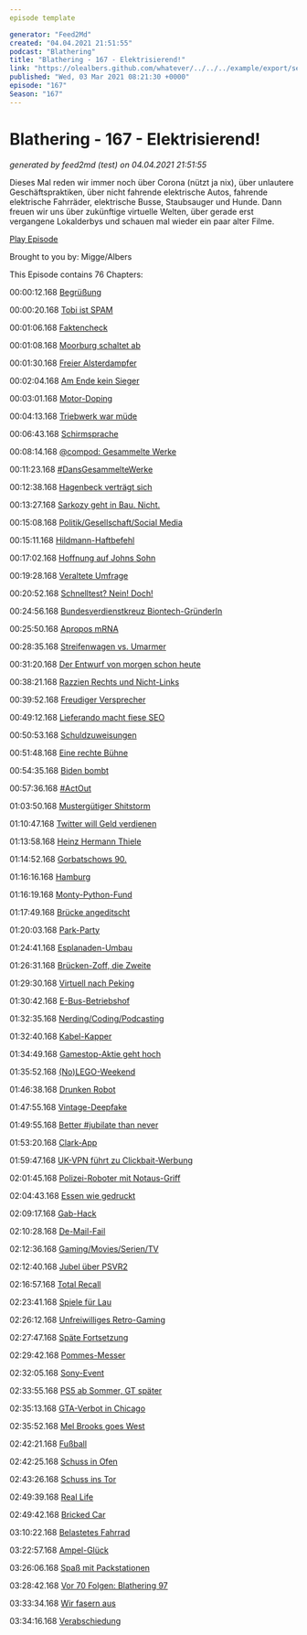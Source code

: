 ```yaml
---
episode template

generator: "Feed2Md"
created: "04.04.2021 21:51:55"
podcast: "Blathering"
title: "Blathering - 167 - Elektrisierend!"
link: "https://olealbers.github.com/whatever/../../../example/export/seasons/6/2021/3/Blathering - 167 - Elektrisierend!.md"
published: "Wed, 03 Mar 2021 08:21:30 +0000"
episode: "167"
Season: "167"
---
```


# Blathering - 167 - Elektrisierend!
_generated by feed2md (test) on 04.04.2021 21:51:55_

Dieses Mal reden wir immer noch über Corona (nützt ja nix), über unlautere Geschäftspraktiken, über nicht fahrende elektrische Autos, fahrende elektrische Fahrräder, elektrische Busse, Staubsauger und Hunde. Dann freuen wir uns über zukünftige virtuelle Welten, über gerade erst vergangene Lokalderbys und schauen mal wieder ein paar alter Filme.

[Play Episode](https://www.blathering.de/podlove/file/1480/s/feed/c/mp3/blathering_167.mp3)

Brought to you by: Migge/Albers

This Episode contains 76 Chapters:


00:00:12.168 [Begrüßung]()

00:00:20.168 [Tobi ist SPAM](https://twitter.com/blathering_pod/status/1364205763699367936)

00:01:06.168 [Faktencheck]()

00:01:08.168 [Moorburg schaltet ab](https://hamburg1.de/news/13793)

00:01:30.168 [Freier Alsterdampfer](https://hamburg1.de/news/13028)

00:02:04.168 [Am Ende kein Sieger](https://taz.de/Streit-zwischen-Australien-und-Facebook/!5750427/)

00:03:01.168 [Motor-Doping](https://twitter.com/HobbyQS/status/1364519465229168640)

00:04:13.168 [Triebwerk war müde](https://www.derstandard.at/story/2000124396349/materialermuedung-wohl-ursache-fuer-boeing-777-triebwerksschaden)

00:06:43.168 [Schirmsprache](https://twitter.com/steltzner/status/1364076615932645379)

00:08:14.168 [@compod: Gesammelte Werke](https://twitter.com/search?q=(from%3Acompod)%20(%40blathering_pod)%20until%3A2021-03-02%20since%3A2021-02-23&src=typed_query&f=live)

00:11:23.168 [#DansGesammelteWerke](https://twitter.com/search?q=(from%3Aevildanwallace)%20(%40blathering_pod)%20until%3A2021-03-03%20since%3A2021-02-23&src=typed_query&f=live)

00:12:38.168 [Hagenbeck verträgt sich](https://www.abendblatt.de/hamburg/article231656183/Tierpark-Hagenbeck-nimmt-Kuendigung-fuer-Betriebsratschef-zurueck-Hamburg-Dirk-Albrecht.html)

00:13:27.168 [Sarkozy geht in Bau. Nicht.](https://www.rnd.de/politik/urteil-sarkozy-schuldig-frankreichs-ex-prasident-wegen-korruption-zu-haft-verurteilt-KLK4G2CZIFK2TKYMGOK4QQ5QFM.html)

00:15:08.168 [Politik/Gesellschaft/Social Media]()

00:15:11.168 [Hildmann-Haftbefehl](https://www.tagesspiegel.de/berlin/polizei-justiz/ermittlungen-gegen-veganen-koch-und-corona-leugner-attila-hildmann-wird-offenbar-per-haftbefehl-gesucht/26943168.html)

00:17:02.168 [Hoffnung auf Johns Sohn](https://www.rnd.de/gesundheit/corona-impfstoff-von-johnson-johnson-das-ist-uber-ad26cov2-s-bekannt-DIQHBSSZDJHLBGK2THRUFMYVS4.html)

00:19:28.168 [Veraltete Umfrage](https://twitter.com/lorz/status/1364463879431020546)

00:20:52.168 [Schnelltest? Nein! Doch!](https://taz.de/Spahns-Schnelltest-Plaene/!5750546/)

00:24:56.168 [Bundesverdienstkreuz Biontech-GründerIn](https://www.rnd.de/politik/biontech-grunder-erhalten-von-steinmeier-grosses-verdienstkreuz-5XVMNDTZVVHKLB6U3A7OP3KI5A.html)

00:25:50.168 [Apropos mRNA](https://twitter.com/harikunzru/status/1365882246725574659)

00:28:35.168 [Streifenwagen vs. Umarmer](https://www.rnd.de/panorama/hamburg-polizei-pruft-einsatz-nach-verfolgungsfahrt-durch-park-4P72FLTHLRCVHPDV4NLG7HPL44.html)

00:31:20.168 [Der Entwurf von morgen schon heute](https://threadreaderapp.com/thread/1366693803067912194.html)

00:38:21.168 [Razzien Rechts und Nicht-Links](https://www.rnd.de/politik/razzia-bei-thuringer-neonazis-rechtsrock-gewalt-und-drogenhandel-KMZW52ZMMZBL5DECJHFKGWFXMQ.html)

00:39:52.168 [Freudiger Versprecher](https://taz.de/Die-neue-Fuehrung-der-Linkspartei/!5754225/)

00:49:12.168 [Lieferando macht fiese SEO](https://twitter.com/wirklichewelt/status/1364840238049349632)

00:50:53.168 [Schuldzuweisungen](https://taz.de/Sicherheitsluecken-bei-Sturm-auf-Kapitol/!5750660/)

00:51:48.168 [Eine rechte Bühne](https://twitter.com/hami/status/1365339498364604419)

00:54:35.168 [Biden bombt](https://taz.de/US-Luftangriff-im-Nahen-Osten/!5754071/)

00:57:36.168 [#ActOut](http://act-out.org/)

01:03:50.168 [Mustergütiger Shitstorm](https://en.wikipedia.org/wiki/Stan_Twitter)

01:10:47.168 [Twitter will Geld verdienen](https://www.theverge.com/2021/2/25/22301375/twitter-super-follows-communities-paid-followers)

01:13:58.168 [Heinz Hermann Thiele](https://de.wikipedia.org/wiki/Heinz_Hermann_Thiele)

01:14:52.168 [Gorbatschows 90.](https://www.tagesschau.de/ausland/russland/gorbatschow-geburtstag-101.html)

01:16:16.168 [Hamburg]()

01:16:19.168 [Monty-Python-Fund](https://www.rnd.de/panorama/hamburg-16-tonnen-kokain-vom-zoll-sichergestellt-grosster-fund-europas-GNV5FJUDUSOPV4TMMSHLKUJZEQ.html)

01:17:49.168 [Brücke angeditscht](https://hamburg1.de/news/13673)

01:20:03.168 [Park-Party](https://www.ndr.de/fernsehen/sendungen/hamburg_journal/Illegale-Partys-in-Hamburgs-Innenstadt-und-in-Parks,hamj106280.html)

01:24:41.168 [Esplanaden-Umbau](https://hamburg1.de/news/13671)

01:26:31.168 [Brücken-Zoff, die Zweite](https://www.mopo.de/hamburg/naechster-zoff-schon-wieder-droht-ein-bruecken-abriss-in-hamburg--38107408)

01:29:30.168 [Virtuell nach Peking](https://artsandculture.google.com/story/GwWR8xKh_KHYfg)

01:30:42.168 [E-Bus-Betriebshof](https://twitter.com/hochbahn/status/1366390442389037058)

01:32:35.168 [Nerding/Coding/Podcasting]()

01:32:40.168 [Kabel-Kapper](https://twitter.com/wirklichewelt/status/1364645123942985733)

01:34:49.168 [Gamestop-Aktie geht hoch](https://www.golem.de/news/wallstreetbets-gamestop-aktie-steigt-massiv-handel-zeitweise-gestoppt-2102-154483.html)

01:35:52.168 [(No)LEGO-Weekend](https://www.youtube.com/watch?v=T7Qebx2TqP0)

01:46:38.168 [Drunken Robot](https://www.golem.de/news/roomba-i7-und-s9-saugroboter-kreiseln-nach-firmware-update-wie-betrunken-2102-154479.html)

01:47:55.168 [Vintage-Deepfake](https://www.golem.de/news/familienfotos-myheritage-laesst-tote-mit-deepfakes-wiederauferstehen-2102-154540.html)

01:49:55.168 [Better #jubilate than never](https://twitter.com/Guacam_Olee/status/1365688233624039427)

01:53:20.168 [Clark-App](https://twitter.com/tmigge/status/1362659652190801920)

01:59:47.168 [UK-VPN führt zu Clickbait-Werbung](https://twitter.com/Guacam_Olee/status/1365635693003894785)

02:01:45.168 [Polizei-Roboter mit Notaus-Griff](https://www.golem.de/news/boston-dynamics-spot-roboter-polizeihund-digidog-in-der-bronx-eingesetzt-2102-154515.html)

02:04:43.168 [Essen wie gedruckt](https://www.heise.de/hintergrund/Taeuschend-echtes-Fleisch-aus-Pflanzen-Redefine-Meat-kommt-nach-Deutschland-5066882.html)

02:09:17.168 [Gab-Hack](https://www.theverge.com/2021/3/1/22307013/gab-hack-data-ceo-demon-hackers)

02:10:28.168 [De-Mail-Fail](https://www.golem.de/news/telekom-chef-de-mail-ist-ein-toter-gaul-2103-154574.html)

02:12:36.168 [Gaming/Movies/Serien/TV]()

02:12:40.168 [Jubel über PSVR2](https://twitter.com/Guacam_Olee/status/1364279624491028486)

02:16:57.168 [Total Recall](https://www.slashfilm.com/total-recall-honest-trailer-theres-a-lot-of-the-matrix-and-avatar-in-this-movie/)

02:23:41.168 [Spiele für Lau](https://twitter.com/Guacam_Olee/status/1364620398319570944)

02:26:12.168 [Unfreiwilliges Retro-Gaming](https://twitter.com/Guacam_Olee/status/1364618221081534472)

02:27:47.168 [Späte Fortsetzung](http://www.robots-and-dragons.de/news/124279-district-9-neill-blomkamp-hat-drehbuch-zur-fortsetzung-begonnen)

02:29:42.168 [Pommes-Messer](https://twitter.com/Guacam_Olee/status/1364613896728940546)

02:32:05.168 [Sony-Event](https://blog.de.playstation.com/2021/02/25/willkommen-in-knockout-city-der-dodgebrawl-hauptstadt-der-welt/)

02:33:55.168 [PS5 ab Sommer, GT später](https://www.golem.de/news/sony-playstation-5-spieler-muessen-wohl-noch-warten-2102-154466.html)

02:35:13.168 [GTA-Verbot in Chicago](https://www.golem.de/news/actionspiel-us-politiker-fordern-verbot-von-grand-theft-auto-2102-154425.html)

02:35:52.168 [Mel Brooks goes West](https://de.wikipedia.org/wiki/Der_wilde_wilde_Westen)

02:42:21.168 [Fußball]()

02:42:25.168 [Schuss in Ofen](https://twitter.com/magischerfcblog/status/1365781838803918853)

02:43:26.168 [Schuss ins Tor](https://www.fcstpauli.com/news/der-fc-st-pauli-gewinnt-das-derby-heimspiel-gegen-den-hamburger-sv-2021/)

02:49:39.168 [Real Life]()

02:49:42.168 [Bricked Car](https://www.youtube.com/watch?v=Ty8zbkoVihQ)

03:10:22.168 [Belastetes Fahrrad](https://twitter.com/Guacam_Olee/status/1366408861410803717)

03:22:57.168 [Ampel-Glück](https://de.wikipedia.org/wiki/Ampel#Lichtsignale_auf_Anforderung_und_zweifeldige_Signalgeber)

03:26:06.168 [Spaß mit Packstationen](https://twitter.com/Guacam_Olee/status/1366041628729896969)

03:28:42.168 [Vor 70 Folgen: Blathering 97](https://www.blathering.de/2019/10/blathering-097-not-ausgang/)

03:33:34.168 [Wir fasern aus]()

03:34:16.168 [Verabschiedung]()


